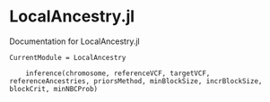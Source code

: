 # LocalAncestry.jl

Documentation for LocalAncestry.jl
```@meta
CurrentModule = LocalAncestry
```

```@docs
    inference(chromosome, referenceVCF, targetVCF, referenceAncestries, priorsMethod, minBlockSize, incrBlockSize, blockCrit, minNBCProb)

```